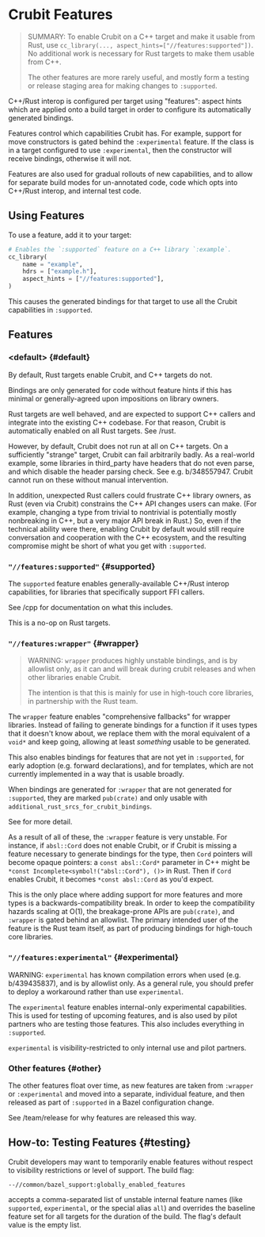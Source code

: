 # Crubit Features

> SUMMARY: To enable Crubit on a C++ target and make it usable from Rust, use
> `cc_library(..., aspect_hints=["//features:supported"])`.
> No additional work is necessary for Rust targets to make them usable from C++.
>
> The other features are more rarely useful, and mostly form a testing or
> release staging area for making changes to `:supported`.

C++/Rust interop is configured per target using "features": aspect hints which
are applied onto a build target in order to configure its automatically
generated bindings.

Features control which capabilities Crubit has. For example, support for move
constructors is gated behind the `:experimental` feature. If the class is in a
target configured to use `:experimental`, then the constructor will receive
bindings, otherwise it will not.

Features are also used for gradual rollouts of new capabilities, and to allow
for separate build modes for un-annotated code, code which opts into C++/Rust
interop, and internal test code.

## Using Features

To use a feature, add it to your target:

```python
# Enables the `:supported` feature on a C++ library `:example`.
cc_library(
    name = "example",
    hdrs = ["example.h"],
    aspect_hints = ["//features:supported"],
)
```

This causes the generated bindings for that target to use all the Crubit
capabilities in `:supported`.

## Features

### \<default\> {#default}

By default, Rust targets enable Crubit, and C++ targets do not.

Bindings are only generated for code without feature hints if this has minimal
or generally-agreed upon impositions on library owners.

Rust targets are well behaved, and are expected to support C++ callers and
integrate into the existing C++ codebase. For that reason, Crubit is
automatically enabled on all Rust targets. See <internal link>/rust.

However, by default, Crubit does not run at all on C++ targets. On a
sufficiently "strange" target, Crubit can fail arbitrarily badly. As a
real-world example, some libraries in third_party have headers that do not even
parse, and which disable the header parsing check. See e.g. b/348557947. Crubit
cannot run on these without manual intervention.

In addition, unexpected Rust callers could frustrate C++ library owners, as Rust
(even via Crubit) constrains the C++ API changes users can make. (For example,
changing a type from trivial to nontrivial is potentially mostly nonbreaking in
C++, but a very major API break in Rust.) So, even if the technical ability were
there, enabling Crubit by default would still require conversation and
cooperation with the C++ ecosystem, and the resulting compromise might be
short of what you get with `:supported`.

### `"//features:supported"` {#supported}

The `supported` feature enables generally-available C++/Rust interop
capabilities, for libraries that specifically support FFI callers.

See <internal link>/cpp for documentation on what this includes.

This is a no-op on Rust targets.

### `"//features:wrapper"` {#wrapper}

> WARNING: `wrapper` produces highly unstable bindings, and is by allowlist
> only, as it can and will break during crubit releases and when other libraries
> enable Crubit.
>
> The intention is that this is mainly for use in high-touch core libraries, in
> partnership with the Rust team.

The `wrapper` feature enables "comprehensive fallbacks" for wrapper libraries.
Instead of failing to generate bindings for a function if it uses types that it
doesn't know about, we replace them with the moral equivalent of a `void*` and
keep going, allowing at least *something* usable to be generated.

This also enables bindings for features that are not yet in `:supported`, for
early adoption (e.g. forward declarations), and for templates, which are not
currently implemented in a way that is usable broadly.

When bindings are generated for `:wrapper` that are not generated for
`:supported`, they are marked `pub(crate)` and only usable with
`additional_rust_srcs_for_crubit_bindings`.

See <internal link> for more detail.

As a result of all of these, the `:wrapper` feature is very unstable. For
instance, if `absl::Cord` does not enable Crubit, or if Crubit is missing a
feature necessary to generate bindings for the type, then `Cord` pointers will
become opaque pointers: a `const absl::Cord*` parameter in C++ might be `*const
Incomplete<symbol!("absl::Cord"), ()>` in Rust. Then if `Cord` enables Crubit,
it becomes `*const absl::Cord` as you'd expect.

This is the only place where adding support for more features and more types is
a backwards-compatibility break. In order to keep the compatibility hazards
scaling at O(1), the breakage-prone APIs are `pub(crate)`, and `:wrapper` is
gated behind an allowlist. The primary intended user of the feature is the Rust
team itself, as part of producing bindings for high-touch core libraries.

### `"//features:experimental"` {#experimental}

WARNING: `experimental` has known compilation errors when used (e.g.
b/439435837), and is by allowlist only. As a general rule, you should prefer to
deploy a workaround rather than use `experimental`.

<!-- TODO(b/439435837): update to different bug link once fixed, or else change
to warn that it's easily broken / fragile and may have bugs. -->

The `experimental` feature enables internal-only experimental capabilities. This
is used for testing of upcoming features, and is also used by pilot partners who
are testing those features. This also includes everything in `:supported`.

`experimental` is visibility-restricted to only internal use and pilot partners.

### Other features {#other}

The other features float over time, as new features are taken from `:wrapper` or
`:experimental` and moved into a separate, individual feature, and then released
as part of `:supported` in a Bazel configuration change.

See <internal link>/team/release for why features are released this way.

## How-to: Testing Features {#testing}

Crubit developers may want to temporarily enable features without respect to
visibility restrictions or level of support. The build flag:

`--//common/bazel_support:globally_enabled_features`

accepts a comma-separated list of unstable internal feature names (like
`supported`, `experimental`, or the special alias `all`) and overrides the
baseline feature set for all targets for the duration of the build. The flag's
default value is the empty list.
